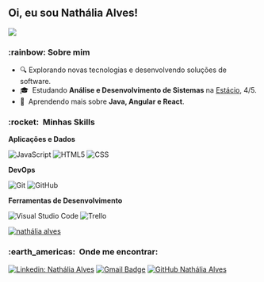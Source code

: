 <h2> Oi, eu sou Nathália Alves! </h2>

![](https://komarev.com/ghpvc/?username=nathalia-alves&color=006bed)

<h3> :rainbow: Sobre mim </h3>

- :mag:  Explorando novas tecnologias e desenvolvendo soluções de software.
- 🎓 &nbsp;Estudando **Análise e Desenvolvimento de Sistemas** na <a href="https://estacio.br/cursos/graduacao/analise-e-desenvolvimento-de-sistemas">Estácio</a>, 4/5.
- 🌱 &nbsp;Aprendendo mais sobre **Java, Angular e React**.

<h3> :rocket: &nbsp;Minhas Skills </h3>

**Aplicações e Dados**

  ![JavaScript](https://img.shields.io/badge/-JavaScript-333333?style=flat&logo=javascript)
  ![HTML5](https://img.shields.io/badge/-HTML5-333333?style=flat&logo=HTML5)
  ![CSS](https://img.shields.io/badge/-CSS-333333?style=flat&logo=CSS3&logoColor=1572B6)

**DevOps**

  ![Git](https://img.shields.io/badge/-Git-333333?style=flat&logo=git)
  ![GitHub](https://img.shields.io/badge/-GitHub-333333?style=flat&logo=github)

**Ferramentas de Desenvolvimento**

  ![Visual Studio Code](https://img.shields.io/badge/-Visual%20Studio%20Code-333333?style=flat&logo=visual-studio-code&logoColor=007ACC)
  ![Trello](https://img.shields.io/badge/-Trello-333333?style=flat&logo=trello&logoColor=007ACC)
<br/>

[![nathália alves](https://github-readme-stats.vercel.app/api/top-langs/?username=nathalia-alves&hide=html&layout=compact&theme=radical)](https://github.com/anuraghazra/github-readme-stats)

<h3> :earth_americas: &nbsp;Onde me encontrar: </h3> 

[![Linkedin: Nathália Alves](https://img.shields.io/badge/LinkedIn-blue?style=flat-square&logo=Linkedin&logoColor=white&link=https://www.linkedin.com/in/nath%C3%A1lia-alves-292842241/)](https://www.linkedin.com/in/nath%C3%A1lia-alves-292842241/)
[![Gmail Badge](https://img.shields.io/badge/-naathalvs@gmail.com-006bed?style=flat-square&logo=Gmail&logoColor=white&link=mailto:naathalvs@gmail.com)](mailto:naathalvs@gmail.com)
[![GitHub Nathália Alves]( https://img.shields.io/github/followers/nathalia-alves?label=follow&style=social)](https://github.com/nathalia-alves)

